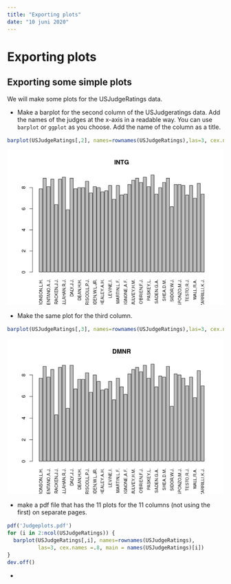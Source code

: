 ```yaml
---
title: "Exporting plots"
date: "10 juni 2020"
---
```


# Exporting plots

## Exporting some simple plots

We will make some plots for the USJudgeRatings data.

- Make a barplot for the second column of the USJudgeratings data. Add the names of the judges at the x-axis in a readable way. You can use `barplot` or `ggplot` as you choose. Add the name of the column as a title.


```r
barplot(USJudgeRatings[,2], names=rownames(USJudgeRatings),las=3, cex.names =.8, main = names(USJudgeRatings)[2])
```

![](02_exporting_plots.tasks.code_files/figure-html/unnamed-chunk-1-1.png)<!-- -->

- Make the same plot for the third column.


```r
barplot(USJudgeRatings[,3], names=rownames(USJudgeRatings),las=3, cex.names =.8, main = names(USJudgeRatings)[3])
```

![](02_exporting_plots.tasks.code_files/figure-html/unnamed-chunk-2-1.png)<!-- -->

- make a pdf file that has the 11 plots for the 11 columns (not using the first) on separate pages.


```r
pdf('Judgeplots.pdf')
for (i in 2:ncol(USJudgeRatings)) {
  barplot(USJudgeRatings[,i], names=rownames(USJudgeRatings), 
          las=3, cex.names =.8, main = names(USJudgeRatings)[i])
}
dev.off()
```

- 

